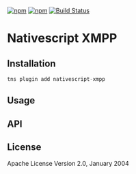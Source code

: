 [![npm](https://img.shields.io/npm/v/nativescript-xmpp.svg)](https://www.npmjs.com/package/nativescript-xmpp)
[![npm](https://img.shields.io/npm/dt/nativescript-xmpp.svg?label=npm%20downloads)](https://www.npmjs.com/package/nativescript-xmpp)
[![Build Status](https://travis-ci.org/triniwiz/nativescript-xmpp.svg?branch=master)](https://travis-ci.org/triniwiz/nativescript-xmpp)

# Nativescript XMPP

## Installation

```javascript
tns plugin add nativescript-xmpp
```

## Usage



## API


## License

Apache License Version 2.0, January 2004
